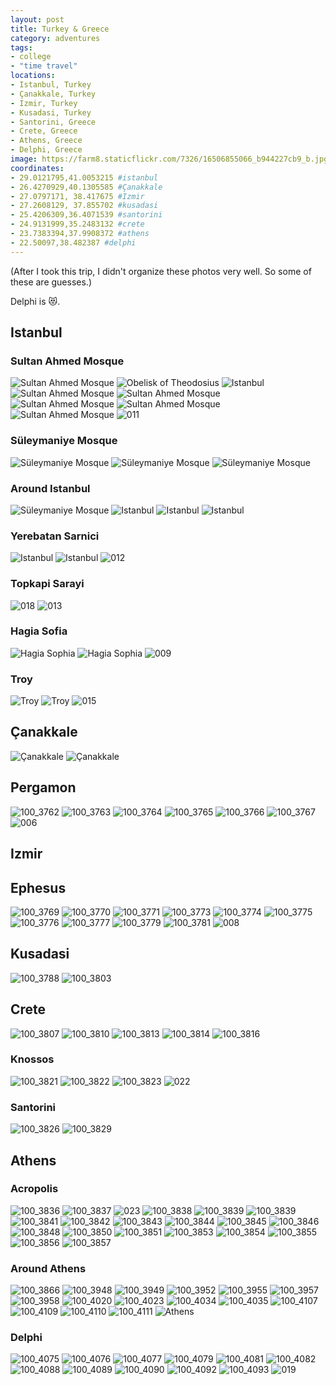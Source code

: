 ```yaml
---
layout: post
title: Turkey & Greece
category: adventures
tags:
- college
- "time travel"
locations:
- Istanbul, Turkey
- Çanakkale, Turkey
- Izmir, Turkey
- Kusadasi, Turkey
- Santorini, Greece
- Crete, Greece
- Athens, Greece
- Delphi, Greece
image: https://farm8.staticflickr.com/7326/16506855066_b944227cb9_b.jpg
coordinates:
- 29.0121795,41.0053215 #istanbul
- 26.4270929,40.1305585 #Çanakkale
- 27.0797171, 38.417675 #Izmir
- 27.2608129, 37.855702 #kusadasi
- 25.4206309,36.4071539 #santorini
- 24.9131999,35.2483132 #crete
- 23.7383394,37.9908372 #athens
- 22.50097,38.482387 #delphi
---
```


(After I took this trip, I didn't organize these photos very well. So some of these are guesses.)

Delphi is :heart_eyes_cat:.

## Istanbul

### Sultan Ahmed Mosque

<div class="photos">

<img src="https://farm3.staticflickr.com/2848/10009183116_a62d599673_b.jpg" class="img-wide" alt="Sultan Ahmed Mosque">
<img src="https://farm3.staticflickr.com/2813/10009242593_5f377e854b_b.jpg" class="img-tall" alt="Obelisk of Theodosius">
<img src="https://farm4.staticflickr.com/3745/10009122564_3df9f3e42e_b.jpg" class="img-wide" alt="Istanbul">
<img src="https://farm8.staticflickr.com/7387/10009272713_f9ae407882_b.jpg" class="img-tall" alt="Sultan Ahmed Mosque">

<img src="https://farm8.staticflickr.com/7450/10009173064_6acb221385_b.jpg" class="img-half" alt="Sultan Ahmed Mosque">

<img src="https://farm4.staticflickr.com/3690/10009184634_93b4779781_b.jpg" class="img-half" alt="Sultan Ahmed Mosque">
<img src="https://farm4.staticflickr.com/3794/10009259356_81ef2c2492_b.jpg" class="img-half" alt="Sultan Ahmed Mosque">
<img src="https://farm3.staticflickr.com/2879/10009317693_203b740ef4_b.jpg" class="img-half" alt="Sultan Ahmed Mosque">

<img src="https://farm9.staticflickr.com/8663/15999751573_cd8ba5c19b_b.jpg"  alt="011">
</div>


### Süleymaniye Mosque

<div class="photos">

<img src="https://farm8.staticflickr.com/7344/10009204194_18ed6f1e18_b.jpg" class="img-half" alt="Süleymaniye Mosque">
<img src="https://farm8.staticflickr.com/7390/10009298856_aae74681e8_b.jpg" class="img-half" alt="Süleymaniye Mosque">

<img src="https://farm8.staticflickr.com/7323/10009301936_6c9a5ea2f2_b.jpg"  alt="Süleymaniye Mosque">


</div>

### Around Istanbul

<div class="photos">

<img src="https://farm8.staticflickr.com/7292/10009362953_fa27475d92_b.jpg" class="img-half" alt="Süleymaniye Mosque">

<img src="https://farm6.staticflickr.com/5487/10009344776_f0684fe189_b.jpg" class="img-half" alt="Istanbul">

<img src="https://farm8.staticflickr.com/7352/10009351526_c30de1bbb2_b.jpg" class="img-half" alt="Istanbul">

<img src="https://farm8.staticflickr.com/7355/10009321935_ef1e1b4650_b.jpg" class="img-half" alt="Istanbul">
</div>


### Yerebatan Sarnici

<div class="photos">
<img src="https://farm8.staticflickr.com/7389/10009364223_a67af0626a_b.jpg" class="img-wide" alt="Istanbul">

<img src="https://farm3.staticflickr.com/2839/10009248404_d9b3f4e4a1_b.jpg" class="img-tall" alt="Istanbul">


<img src="https://farm9.staticflickr.com/8663/16619503685_45010361c3_b.jpg"  alt="012">
</div>

### Topkapi Sarayi

<img src="https://farm9.staticflickr.com/8667/16433704269_a1b494a670_o.jpg"  alt="018">

<img src="https://farm9.staticflickr.com/8682/16412216307_007df2e2da_o.jpg"  alt="013">


### Hagia Sofia

<div class="photos">


<img src="https://farm6.staticflickr.com/5471/10009373523_109e9d98c2_b.jpg" class="img-tall" alt="Hagia Sophia">

<img src="https://farm6.staticflickr.com/5325/10009291565_347445613e_b.jpg" class="img-wide" alt="Hagia Sophia">

<img src="https://farm9.staticflickr.com/8594/16618380321_2fc6a1cd70_b.jpg"   alt="009">

</div>


### Troy

<div class="photos">

<img src="https://farm8.staticflickr.com/7312/16530818811_4c6c949846_o.jpg" class="img-half" alt="Troy">

<img src="https://farm9.staticflickr.com/8614/15912348133_cdcd6e7144_o.jpg" class="img-half" alt="Troy">

<img src="https://farm9.staticflickr.com/8637/16619503575_9b0f5a9959_b.jpg"  alt="015">
</div>

## Çanakkale

<div class="photos">
<img src="https://farm9.staticflickr.com/8609/16506559186_fd95acb2d3_o.jpg" class="img-tall" alt="Çanakkale">
<img src="https://farm8.staticflickr.com/7316/16530849581_71b353b52b_b.jpg" class="img-wide" alt="Çanakkale">

</div>

## Pergamon

<div class="photos">

<img src="https://farm8.staticflickr.com/7390/16346322069_1540c27197_b.jpg" class="img-wide" alt="100_3762">

<img src="https://farm9.staticflickr.com/8656/15910020804_e210cf4175_b.jpg" class="img-tall" alt="100_3763">

<img src="https://farm8.staticflickr.com/7375/16530879811_5de2ab33cd_b.jpg" class="img-half" alt="100_3764">

<img src="https://farm8.staticflickr.com/7365/15910021804_b01faf414d_b.jpg" class="img-half" alt="100_3765">

<img src="https://farm8.staticflickr.com/7444/16346323949_264e8031ba_b.jpg" class="img-wide" alt="100_3766">

<img src="https://farm8.staticflickr.com/7323/16506591046_3f7cc5b356_b.jpg" class="img-tall" alt="100_3767">


<img src="https://farm9.staticflickr.com/8604/16593540486_f25e7d9fbb_o.jpg"  alt="006">

</div>

## Izmir



## Ephesus

<div class="photos">

<img src="https://farm9.staticflickr.com/8581/15910023934_fe8bae3427_b.jpg" class="img-half" alt="100_3769">

<img src="https://farm8.staticflickr.com/7331/15912410693_0a0d6ea3f1_b.jpg" class="img-half" alt="100_3770">

<img src="https://farm8.staticflickr.com/7356/15912411283_91a73ea1cf_b.jpg" class="img-half" alt="100_3771">

<img src="https://farm8.staticflickr.com/7348/16346327249_eb0d21a709_b.jpg" class="img-half" alt="100_3773">

<img src="https://farm8.staticflickr.com/7454/16506594496_1806c699fa_b.jpg" class="img-tall" alt="100_3774">

<img src="https://farm9.staticflickr.com/8609/16345143860_80472e04b1_b.jpg" class="img-wide" alt="100_3775">

<img src="https://farm8.staticflickr.com/7329/16344918418_2abbca35f2_b.jpg" class="img-tall" alt="100_3776">

<img src="https://farm9.staticflickr.com/8611/16344918828_b29bf6a461_b.jpg" class="img-wide" alt="100_3777">

<img src="https://farm9.staticflickr.com/8629/16345147880_b5d9b0b9a1_b.jpg" class="img-half" alt="100_3779">

<img src="https://farm8.staticflickr.com/7294/16345149000_18e5dfa54c_b.jpg" class="img-half" alt="100_3781">

<img src="https://farm9.staticflickr.com/8584/16432322358_08c6ab0166_b.jpg"  alt="008">
</div>

## Kusadasi

<div class="photos">

<img src="https://farm8.staticflickr.com/7410/16532643005_55de4dffeb_b.jpg" class="img-half" alt="100_3788">
<img src="https://farm8.staticflickr.com/7460/15912435323_6753a5783e_b.jpg" class="img-half" alt="100_3803">
</div>

## Crete

<div class="photos">

<img src="https://farm8.staticflickr.com/7335/16531575332_3fc3c7c340_b.jpg" class="img-half" alt="100_3807">

<img src="https://farm9.staticflickr.com/8627/15912441813_a019370298_b.jpg" class="img-half" alt="100_3810">

<img src="https://farm9.staticflickr.com/8656/15910055804_5e7548fac7_b.jpg" class="img-half" alt="100_3813">

<img src="https://farm9.staticflickr.com/8613/16346722817_c1bb5a0db0_b.jpg" class="img-half" alt="100_3814">

<img src="https://farm8.staticflickr.com/7397/15910057174_c4aa1981f7_b.jpg" alt="100_3816">
</div>


### Knossos


<div class="photos">

<img src="https://farm9.staticflickr.com/8644/16345175990_ce36db5eb5_b.jpg" class="img-half" alt="100_3821">

<img src="https://farm9.staticflickr.com/8641/16344951468_3d2b085feb_b.jpg" class="img-half" alt="100_3822">

<img src="https://farm8.staticflickr.com/7285/16346362139_8113b798c7_b.jpg"  alt="100_3823">

<img src="https://farm9.staticflickr.com/8574/15999751323_f99de3973f_o.jpg"  alt="022">

</div>

### Santorini

<div class="photos">

<img src="https://farm8.staticflickr.com/7282/16506630426_4fcbe26140_b.jpg" class="img-half" alt="100_3826">

<img src="https://farm8.staticflickr.com/7426/15910063124_209c2f5256_b.jpg" class="img-half" alt="100_3829">
</div>


## Athens


### Acropolis


<div class="photos">

<img src="https://farm9.staticflickr.com/8573/16346745507_826058631a_b.jpg" class="img-half" alt="100_3836">

<img src="https://farm8.staticflickr.com/7316/16532674645_1a67744b3e_b.jpg" class="img-half" alt="100_3837">
<img src="https://farm9.staticflickr.com/8562/16618864822_ef588fd83d_o.jpg"  alt="023">
<img src="https://farm8.staticflickr.com/7362/16531602452_ec4415a493_b.jpg" class="img-half" alt="100_3838">

<img src="https://farm8.staticflickr.com/7434/16530938381_edf9471fc4_b.jpg" class="img-half" alt="100_3839">

<img src="https://farm8.staticflickr.com/7434/16530938381_edf9471fc4_b.jpg" class="img-half" alt="100_3839">

<img src="https://farm8.staticflickr.com/7347/15912469743_3a82eb7c9e_b.jpg" class="img-half" alt="100_3841">

<img src="https://farm8.staticflickr.com/7298/15912470343_f0cbe201ba_b.jpg" class="img-half" alt="100_3842">

<img src="https://farm8.staticflickr.com/7395/16506652366_c708eb5cea_b.jpg" class="img-half" alt="100_3843">

<img src="https://farm8.staticflickr.com/7408/16346385499_1286f63699_b.jpg" class="img-half" alt="100_3844">

<img src="https://farm8.staticflickr.com/7315/16506653396_0735968a6d_b.jpg" class="img-half" alt="100_3845">

<img src="https://farm8.staticflickr.com/7370/16531607142_8e15fa5fcb_b.jpg" class="img-half" alt="100_3846">

<img src="https://farm9.staticflickr.com/8587/16345206870_8c892b0782_b.jpg" class="img-half" alt="100_3848">

<img src="https://farm8.staticflickr.com/7344/16532684985_b00f01a2e4_b.jpg" class="img-half" alt="100_3850">

<img src="https://farm8.staticflickr.com/7421/15910091754_e002218042_b.jpg" class="img-half" alt="100_3851">

<img src="https://farm8.staticflickr.com/7333/16346397589_9b39dfe432_b.jpg" class="img-half" alt="100_3853">

<img src="https://farm8.staticflickr.com/7326/15910097584_d12c793cb6_b.jpg" class="img-half" alt="100_3854">

<img src="https://farm8.staticflickr.com/7450/16506666356_9ee07f6193_b.jpg" class="img-half" alt="100_3855">

<img src="https://farm8.staticflickr.com/7458/16345214800_8238d1cf17_b.jpg" class="img-half" alt="100_3856">

<img src="https://farm8.staticflickr.com/7330/16346763337_d8169dc303_b.jpg"  alt="100_3857">

</div>

### Around Athens

<div class="photos">

<img src="https://farm8.staticflickr.com/7283/16532767695_6800444315_b.jpg" class="img-half" alt="100_3866">

<img src="https://farm8.staticflickr.com/7319/16531716082_9d30dfef28_b.jpg" class="img-half" alt="100_3948">

<img src="https://farm9.staticflickr.com/8648/16532787015_7754da0142_b.jpg" class="img-half" alt="100_3949">

<img src="https://farm9.staticflickr.com/8591/16531718202_a9bb8e1893_b.jpg" class="img-half" alt="100_3952">

<img src="https://farm8.staticflickr.com/7409/16346497469_44f1e38bac_b.jpg" class="img-tall" alt="100_3955">

<img src="https://farm8.staticflickr.com/7332/16345090258_4d4caf17a4_b.jpg" class="img-wide" alt="100_3957">

<img src="https://farm8.staticflickr.com/7355/16345090878_6fefd00c0c_b.jpg" class="img-half" alt="100_3958">

<img src="https://farm9.staticflickr.com/8658/15910246444_6e97c9a896_b.jpg" class="img-half" alt="100_4020">

<img src="https://farm8.staticflickr.com/7353/15912644473_0ec75dc511_b.jpg" class="img-tall" alt="100_4023">

<img src="https://farm8.staticflickr.com/7305/16346558809_96e918f90d_b.jpg" class="img-wide" alt="100_4034">

<img src="https://farm8.staticflickr.com/7308/16346925717_2b1a9bf96a_b.jpg" class="img-half" alt="100_4035">

<img src="https://farm8.staticflickr.com/7442/16531812182_0d4546030c_b.jpg" class="img-half" alt="100_4107">

<img src="https://farm9.staticflickr.com/8682/16506861446_8eaa9bb053_b.jpg" class="img-half" alt="100_4109">

<img src="https://farm8.staticflickr.com/7373/16531149071_dd4584e6c2_b.jpg" class="img-half" alt="100_4110">

<img src="https://farm8.staticflickr.com/7390/16345185298_094de0e506_b.jpg" class="img-half" alt="100_4111">

<img src="https://farm8.staticflickr.com/7359/16531506702_e79183389e_b.jpg" class="img-half" alt="Athens">

</div>


### Delphi

<div class="photos">

<img src="https://farm8.staticflickr.com/7343/15910272184_3b5439ef9f_b.jpg" class="img-tall" alt="100_4075">

<img src="https://farm9.staticflickr.com/8646/15912660393_6250afb56f_b.jpg" class="img-wide" alt="100_4076">

<img src="https://farm8.staticflickr.com/7420/16532867115_5f23505b0a_b.jpg" class="img-wide" alt="100_4077">

<img src="https://farm8.staticflickr.com/7382/16345165428_ebcfe02030_b.jpg" class="img-tall" alt="100_4079">

<img src="https://farm8.staticflickr.com/7396/16345389940_1edb14d38b_b.jpg" class="img-half" alt="100_4081">

<img src="https://farm9.staticflickr.com/8672/16345167038_7cbe150bbc_b.jpg" class="img-half" alt="100_4082">

<img src="https://farm8.staticflickr.com/7318/16345395320_94af591cc7_b.jpg" class="img-half" alt="100_4088">

<img src="https://farm8.staticflickr.com/7397/16345395450_b60e6e3764_b.jpg" class="img-half" alt="100_4089">

<img src="https://farm8.staticflickr.com/7348/16346582049_9068cb3816_b.jpg" class="img-half" alt="100_4090">

<img src="https://farm8.staticflickr.com/7413/16346952037_68678b0e4d_b.jpg" class="img-half" alt="100_4092">

<img src="https://farm8.staticflickr.com/7326/16506855066_b944227cb9_b.jpg" alt="100_4093">

<img src="https://farm9.staticflickr.com/8605/16618379961_da8f0319cd_o.jpg"  alt="019">

</div>